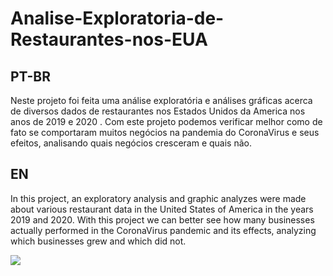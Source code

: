 # Analise-Exploratoria-de-Restaurantes-nos-EUA

## PT-BR
<p>Neste projeto foi feita uma análise exploratória e análises gráficas acerca de diversos dados de restaurantes nos Estados Unidos da America nos anos de 2019 e 2020 . Com este projeto podemos verificar melhor como de fato se comportaram muitos negócios na pandemia do CoronaVirus e seus efeitos, analisando quais negócios cresceram e quais não.</p>

## EN
<p>In this project, an exploratory analysis and graphic analyzes were made about various restaurant data in the United States of America in the years 2019 and 2020. With this project we can better see how many businesses actually performed in the CoronaVirus pandemic and its effects, analyzing which businesses grew and which did not.</p>



<img src="https://images.pexels.com/photos/1267321/pexels-photo-1267321.jpeg?auto=compress&cs=tinysrgb&dpr=3&h=750&w=1260">
